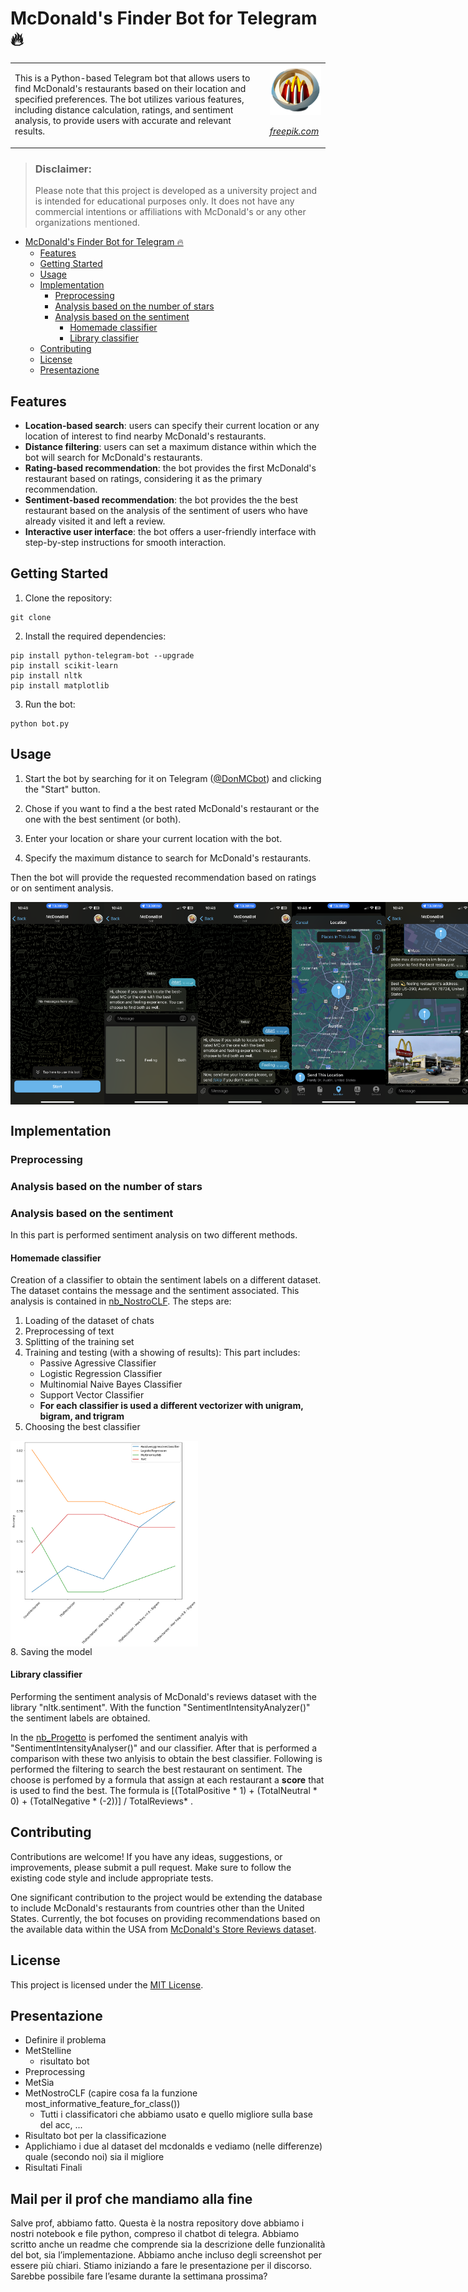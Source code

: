 # McDonald's Finder Bot for Telegram 🔥
<table>
<tr>
</tr>
<tr>
<td>
This is a Python-based Telegram bot that allows users to find McDonald's restaurants based on their location and specified preferences. The bot utilizes various features, including distance calculation, ratings, and sentiment analysis, to provide users with accurate and relevant results.
</td>
<td>
<img src="bot_images/logo.png" alt="McDonaBot logo" width="100"/> 

*[freepik.com](https://www.freepik.com)*
</td>
</tr>
</table>

> ### Disclaimer: 
> Please note that this project is developed as a university project and is intended for educational purposes only. It does not have any commercial intentions or affiliations with McDonald's or any other organizations mentioned.

- [McDonald's Finder Bot for Telegram 🔥](#mcdonalds-finder-bot-for-telegram-)
  - [Features](#features)
  - [Getting Started](#getting-started)
  - [Usage](#usage)
  - [Implementation](#implementation)
    - [Preprocessing](#preprocessing)
    - [Analysis based on the number of stars](#analysis-based-on-the-number-of-stars)
    - [Analysis based on the sentiment](#analysis-based-on-the-sentiment)
      - [Homemade classifier](#homemade-classifier)
      - [Library classifier](#library-classifier)
  - [Contributing](#contributing)
  - [License](#license)
  - [Presentazione](#presentazione)

## Features

- **Location-based search**: users can specify their current location or any location of interest to find nearby McDonald's restaurants.
- **Distance filtering**: users can set a maximum distance within which the bot will search for McDonald's restaurants.
- **Rating-based recommendation**: the bot provides the first McDonald's restaurant based on ratings, considering it as the primary recommendation.
- **Sentiment-based recommendation**: the bot provides the the best restaurant based on the analysis of the sentiment of users who have already visited it and left a review.
- **Interactive user interface**: the bot offers a user-friendly interface with step-by-step instructions for smooth interaction.

## Getting Started

1. Clone the repository:

```
git clone 
```

2. Install the required dependencies:

```
pip install python-telegram-bot --upgrade
pip install scikit-learn
pip install nltk
pip install matplotlib
```

3. Run the bot:

```
python bot.py
```

## Usage

1. Start the bot by searching for it on Telegram ([@DonMCbot](https://t.me/DonMCbot)) and clicking the "Start" button.

2. Chose if you want to find a the best rated McDonald's restaurant or the one with the best sentiment (or both).

3. Enter your location or share your current location with the bot.

4. Specify the maximum distance to search for McDonald's restaurants.

Then the bot will provide the requested recommendation based on ratings or on sentiment analysis.

<div style="display: flex; justify-content: space-between;">
  <img src="bot_images/1start.PNG" alt="Start" width="150"/>
  <img src="bot_images/2chose.PNG" alt="Start" width="150"/>
  <img src="bot_images/2feeling.PNG" alt="Start" width="150"/>
  <img src="bot_images/3location.PNG" alt="Start" width="150"/>
  <img src="bot_images/4result.PNG" alt="Start" width="150"/>
</div>


## Implementation

### Preprocessing

### Analysis based on the number of stars

### Analysis based on the sentiment
In this part is performed sentiment analysis on two different methods.

#### Homemade classifier
Creation of a classifier to obtain the sentiment labels on a different dataset. The dataset contains the message and the sentiment associated. This analysis is contained in [nb_NostroCLF](./nb_NostroCLF.ipynb). 
The steps are: 
  1. Loading of the dataset of chats 
  2. Preprocessing of text
  3. Splitting of the training set 
  4. Training and testing (with a showing of results): This part includes:
     - Passive Agressive Classifier
     - Logistic Regression Classifier
     - Multinomial Naive Bayes Classifier
     - Support Vector Classifier
     - **For each classifier is used a different vectorizer with unigram, bigram, and trigram**
  6. Choosing the best classifier
   <div align="center" style="display: flex; justify-content: space-between;">
      <img src="analysis_images/results_classifiers.png" alt="center" width="300"/>
  </div>
  8. Saving the model

#### Library classifier
Performing the sentiment analysis of McDonald's reviews dataset with the library "nltk.sentiment". With the function "SentimentIntensityAnalyzer()" the sentiment labels are obtained. 

In the [nb_Progetto](./nb_progetto.ipynb) is perfomed the sentiment analyis with "SentimentIntensityAnalyser()" and our classifier. After that is performed a comparison with these two anlyisis to obtain the best classifier. Following is performed the filtering to search the best restaurant on sentiment. The choose is perfomed by a formula that assign at each restaurant a **score** that is used to find the best. The formula is [(TotalPositive \* 1) + (TotalNeutral \* 0) + (TotalNegative \* (-2))] / TotalReviews* .

## Contributing
Contributions are welcome! If you have any ideas, suggestions, or improvements, please submit a pull request. Make sure to follow the existing code style and include appropriate tests.

One significant contribution to the project would be extending the database to include McDonald's restaurants from countries other than the United States. Currently, the bot focuses on providing recommendations based on the available data within the USA from [McDonald's Store Reviews dataset](https://www.kaggle.com/datasets/nelgiriyewithana/mcdonalds-store-reviews).

## License

This project is licensed under the [MIT License](LICENSE).

## Presentazione

- Definire il problema
- MetStelline
  - risultato bot
- Preprocessing
- MetSia
- MetNostroCLF (capire cosa fa la funzione most_informative_feature_for_class())
    - Tutti i classificatori che abbiamo usato e quello migliore sulla base del acc, ...
- Risultato bot per la classificazione
- Applichiamo i due al dataset del mcdonalds e vediamo (nelle differenze) quale (secondo noi) sia il migliore
- Risultati Finali

## Mail per il prof che mandiamo alla fine

Salve prof, abbiamo fatto. Questa è la nostra repository dove abbiamo i nostri notebook e file python, compreso il chatbot di telegra. Abbiamo scritto anche un readme che comprende sia la descrizione delle funzionalità del bot, sia l’implementazione. Abbiamo anche incluso degli screenshot per essere più chiari. Stiamo iniziando a fare le presentazione per il discorso.
Sarebbe possibile fare l’esame durante la settimana prossima?
